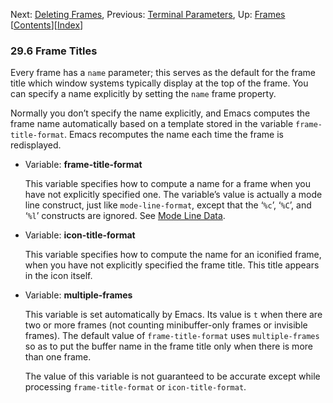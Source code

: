 <!-- This is the GNU Emacs Lisp Reference Manual
corresponding to Emacs version 27.2.

Copyright (C) 1990-1996, 1998-2021 Free Software Foundation,
Inc.

Permission is granted to copy, distribute and/or modify this document
under the terms of the GNU Free Documentation License, Version 1.3 or
any later version published by the Free Software Foundation; with the
Invariant Sections being "GNU General Public License," with the
Front-Cover Texts being "A GNU Manual," and with the Back-Cover
Texts as in (a) below.  A copy of the license is included in the
section entitled "GNU Free Documentation License."

(a) The FSF's Back-Cover Text is: "You have the freedom to copy and
modify this GNU manual.  Buying copies from the FSF supports it in
developing GNU and promoting software freedom." -->

<!-- Created by GNU Texinfo 6.7, http://www.gnu.org/software/texinfo/ -->

Next: [Deleting Frames](Deleting-Frames.html), Previous: [Terminal Parameters](Terminal-Parameters.html), Up: [Frames](Frames.html)   \[[Contents](index.html#SEC_Contents "Table of contents")]\[[Index](Index.html "Index")]

### 29.6 Frame Titles

Every frame has a `name` parameter; this serves as the default for the frame title which window systems typically display at the top of the frame. You can specify a name explicitly by setting the `name` frame property.

Normally you don’t specify the name explicitly, and Emacs computes the frame name automatically based on a template stored in the variable `frame-title-format`. Emacs recomputes the name each time the frame is redisplayed.

*   Variable: **frame-title-format**

    This variable specifies how to compute a name for a frame when you have not explicitly specified one. The variable’s value is actually a mode line construct, just like `mode-line-format`, except that the ‘`%c`’, ‘`%C`’, and ‘`%l`’ constructs are ignored. See [Mode Line Data](Mode-Line-Data.html).

<!---->

*   Variable: **icon-title-format**

    This variable specifies how to compute the name for an iconified frame, when you have not explicitly specified the frame title. This title appears in the icon itself.

<!---->

*   Variable: **multiple-frames**

    This variable is set automatically by Emacs. Its value is `t` when there are two or more frames (not counting minibuffer-only frames or invisible frames). The default value of `frame-title-format` uses `multiple-frames` so as to put the buffer name in the frame title only when there is more than one frame.

    The value of this variable is not guaranteed to be accurate except while processing `frame-title-format` or `icon-title-format`.
